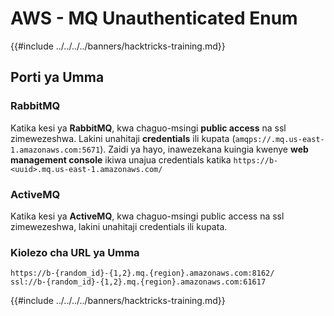 # AWS - MQ Unauthenticated Enum

{{#include ../../../../banners/hacktricks-training.md}}

## Porti ya Umma

### **RabbitMQ**

Katika kesi ya **RabbitMQ**, kwa chaguo-msingi **public access** na ssl zimewezeshwa. Lakini unahitaji **credentials** ili kupata (`amqps://.mq.us-east-1.amazonaws.com:5671`). Zaidi ya hayo, inawezekana kuingia kwenye **web management console** ikiwa unajua credentials katika `https://b-<uuid>.mq.us-east-1.amazonaws.com/`

### ActiveMQ

Katika kesi ya **ActiveMQ**, kwa chaguo-msingi public access na ssl zimewezeshwa, lakini unahitaji credentials ili kupata.

### Kiolezo cha URL ya Umma
```
https://b-{random_id}-{1,2}.mq.{region}.amazonaws.com:8162/
ssl://b-{random_id}-{1,2}.mq.{region}.amazonaws.com:61617
```
{{#include ../../../../banners/hacktricks-training.md}}
